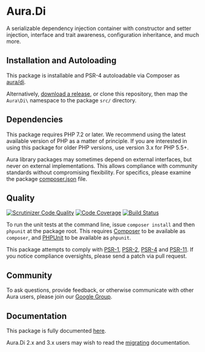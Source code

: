 # Aura.Di

A serializable dependency injection container with constructor and setter injection, interface and trait awareness, configuration inheritance, and much more.

## Installation and Autoloading

This package is installable and PSR-4 autoloadable via Composer as
[aura/di][].

Alternatively, [download a release][], or clone this repository, then map the
`Aura\Di\` namespace to the package `src/` directory.

## Dependencies

This package requires PHP 7.2 or later. We recommend using the latest available version of PHP as a matter of
principle. If you are interested in using this package for older PHP versions, use version 3.x for PHP 5.5+.

Aura library packages may sometimes depend on external interfaces, but never on
external implementations. This allows compliance with community standards
without compromising flexibility. For specifics, please examine the package
[composer.json][] file.

## Quality

[![Scrutinizer Code Quality](https://scrutinizer-ci.com/g/auraphp/Aura.Di/badges/quality-score.png?b=4.x)](https://scrutinizer-ci.com/g/auraphp/Aura.Di/)
[![Code Coverage](https://scrutinizer-ci.com/g/auraphp/Aura.Di/badges/coverage.png?b=4.x)](https://scrutinizer-ci.com/g/auraphp/Aura.Di/)
[![Build Status](https://travis-ci.org/auraphp/Aura.Di.png?branch=4.x)](https://travis-ci.org/auraphp/Aura.Di)

To run the unit tests at the command line, issue `composer install` and then
`phpunit` at the package root. This requires [Composer][] to be available as
`composer`, and [PHPUnit][] to be available as `phpunit`.

This package attempts to comply with [PSR-1][], [PSR-2][], [PSR-4][] and [PSR-11][]. If
you notice compliance oversights, please send a patch via pull request.

## Community

To ask questions, provide feedback, or otherwise communicate with other Aura
users, please join our [Google Group][].

## Documentation

This package is fully documented [here](./docs/index.md).

Aura.Di 2.x and 3.x users may wish to read the [migrating](./docs/migrating.md) documentation.

[PSR-1]: https://github.com/php-fig/fig-standards/blob/master/accepted/PSR-1-basic-coding-standard.md
[PSR-2]: https://github.com/php-fig/fig-standards/blob/master/accepted/PSR-2-coding-style-guide.md
[PSR-4]: https://github.com/php-fig/fig-standards/blob/master/accepted/PSR-4-autoloader.md
[PSR-11]: https://github.com/php-fig/fig-standards/blob/master/accepted/PSR-11-container.md
[Composer]: http://getcomposer.org/
[PHPUnit]: http://phpunit.de/
[Google Group]: http://groups.google.com/group/auraphp
[download a release]: https://github.com/auraphp/Aura.Di/releases
[aura/di]: https://packagist.org/packages/aura/di
[composer.json]: ./composer.json
